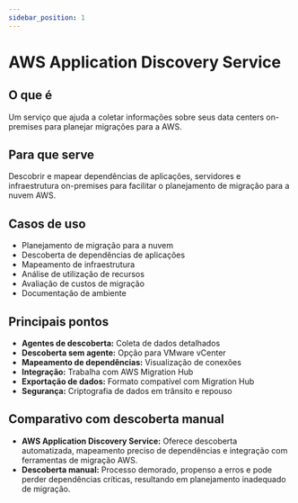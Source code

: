 ```yaml
---
sidebar_position: 1
---
```


# AWS Application Discovery Service

## O que é
Um serviço que ajuda a coletar informações sobre seus data centers on-premises para planejar migrações para a AWS.

## Para que serve
Descobrir e mapear dependências de aplicações, servidores e infraestrutura on-premises para facilitar o planejamento de migração para a nuvem AWS.

## Casos de uso
- Planejamento de migração para a nuvem
- Descoberta de dependências de aplicações
- Mapeamento de infraestrutura
- Análise de utilização de recursos
- Avaliação de custos de migração
- Documentação de ambiente

## Principais pontos
- **Agentes de descoberta:** Coleta de dados detalhados
- **Descoberta sem agente:** Opção para VMware vCenter
- **Mapeamento de dependências:** Visualização de conexões
- **Integração:** Trabalha com AWS Migration Hub
- **Exportação de dados:** Formato compatível com Migration Hub
- **Segurança:** Criptografia de dados em trânsito e repouso

## Comparativo com descoberta manual
- **AWS Application Discovery Service:** Oferece descoberta automatizada, mapeamento preciso de dependências e integração com ferramentas de migração AWS.
- **Descoberta manual:** Processo demorado, propenso a erros e pode perder dependências críticas, resultando em planejamento inadequado de migração. 